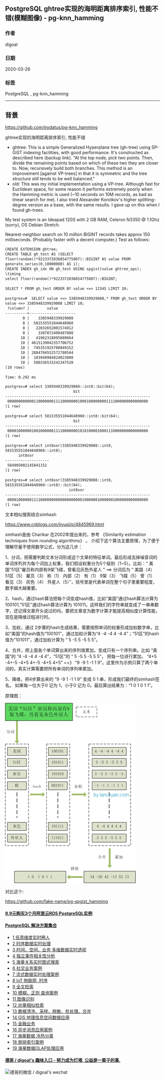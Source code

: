 ## PostgreSQL ghtree实现的海明距离排序索引, 性能不错(模糊图像) - pg-knn_hamming  
            
### 作者             
digoal            
            
### 日期                                        
2020-03-26             
            
### 标签                                              
PostgreSQL , pg-knn_hamming    
            
----             
            
## 背景     
https://github.com/jrodatus/pg-knn_hamming  
  
ghtree实现的海明距离排序索引, 性能不错   
  
  
- ghtree: This is a simple Generalized Hyperplane tree (gh-tree) using SP-GiST indexing facilities, with good performance. It's constructed as described here (backup link). "At the top node, pick two points. Then, divide the remaining points based on which of these two they are closer to. Now, recursively build both branches. This method is an improvement [against VP-trees] in that it is symmetric and the tree structure still tends to be well balanced."  
- old: This was my initial implementation using a VP-tree. Although fast for Euclidean space, for some reason it performs extremely poorly when the Hamming metric is used (~10 seconds on 10M records, as bad as linear search for me). I also tried Alexander Korotkov's higher splitting-degree version as a base, with the same results. I gave up on this when I found gh-trees.  
  
My test system is an Ideapad 120S with 2 GB RAM, Celeron N3350 @ 1.1Ghz (sorry), OS Debian Stretch.  
  
Nearest-neighbor search on 10 million BIGINT records takes approx 150 milliseconds. (Probably faster with a decent computer.) Test as follows:  
  
```  
CREATE EXTENSION ghtree;  
CREATE TABLE gh_test AS (SELECT floor(random()*9223372036854775807)::BIGINT AS value FROM generate_series(0,10000000) AS i);  
CREATE INDEX gh_idx ON gh_test USING spgist(value ghtree_ops);  
\timing  
select floor(random()*9223372036854775807)::BIGINT;

SELECT * FROM gh_test ORDER BY value <=> 12345 LIMIT 10;  

postgres=#  SELECT value <=> 3385948339929088,* FROM gh_test ORDER BY value <=> 3385948339929088 LIMIT 10;  
 ?column? |        value        
----------+---------------------
        0 |    3385948339929088
        8 |  581535551044648960
        8 |   22032652001574912
        8 |    3387872490487808
       10 |   41962318095089664
       10 | 4615139042357706752
       10 |  745351925708849152
       10 | 2884704552572780544
       10 |  183948984824823808
       10 |  580336533242347520
(10 rows)

Time: 0.292 ms
```  
  
```
postgres=# select 3385948339929088::int8::bit(64);
                               bit                                
------------------------------------------------------------------
 0000000000001100000001111000000010001000000001111000000000000000
(1 row)

postgres=# select 581535551044648960::int8::bit(64);
                               bit                                
------------------------------------------------------------------
 0000100000010010000001111000000010101000010001110000000000000000
(1 row)

postgres=# select int8xor(3385948339929088::int8, 581535551044648960::int8);
      int8xor       
--------------------
 584905002145841152
(1 row)

postgres=# select int8xor(3385948339929088::int8, 581535551044648960::int8)::bit(64);
                             int8xor                              
------------------------------------------------------------------
 0000100000011110000000000000000000100000010000001000000000000000
(1 row)
```
  
文本相似搜索结合simhash  
  
https://www.cnblogs.com/jiyuqi/p/4845969.html  
  
simhash是由 Charikar 在2002年提出来的，参考 《Similarity estimation techniques from rounding algorithms》 。 介绍下这个算法主要原理，为了便于理解尽量不使用数学公式，分为这几步：  
  
1、分词，把需要判断文本分词形成这个文章的特征单词。最后形成去掉噪音词的单词序列并为每个词加上权重，我们假设权重分为5个级别（1~5）。比如：“ 美国“51区”雇员称内部有9架飞碟，曾看见灰色外星人 ” ==> 分词后为 “ 美国（4） 51区（5） 雇员（3） 称（1） 内部（2） 有（1） 9架（3） 飞碟（5） 曾（1） 看见（3） 灰色（4） 外星人（5）”，括号里是代表单词在整个句子里重要程度，数字越大越重要。  
  
2、hash，通过hash算法把每个词变成hash值，比如“美国”通过hash算法计算为 100101,“51区”通过hash算法计算为 101011。这样我们的字符串就变成了一串串数字，还记得文章开头说过的吗，要把文章变为数字计算才能提高相似度计算性能，现在是降维过程进行时。  
  
3、加权，通过 2步骤的hash生成结果，需要按照单词的权重形成加权数字串，比如“美国”的hash值为“100101”，通过加权计算为“4 -4 -4 4 -4 4”；“51区”的hash值为“101011”，通过加权计算为 “ 5 -5 5 -5 5 5”。  
  
4、合并，把上面各个单词算出来的序列值累加，变成只有一个序列串。比如 “美国”的 “4 -4 -4 4 -4 4”，“51区”的 “ 5 -5 5 -5 5 5”， 把每一位进行累加， “4+5 -4+-5 -4+5 4+-5 -4+5 4+5” ==》 “9 -9 1 -1 1 9”。这里作为示例只算了两个单词的，真实计算需要把所有单词的序列串累加。  
  
5、降维，把4步算出来的 “9 -9 1 -1 1 9” 变成 0 1 串，形成我们最终的simhash签名。 如果每一位大于0 记为 1，小于0 记为 0。最后算出结果为：“1 0 1 0 1 1”。  
  
原理图：  
  
![pic](20200326_08_pic_001.png)    
    
    
对比这个:  
  
https://github.com/fake-name/pg-spgist_hamming   
  
  
  
  
  
  
  
  
  
  
  
  
  
  
  
  
  
  
  
  
  
  
  
  
  
  
#### [9.9元购买3个月阿里云RDS PostgreSQL实例](https://www.aliyun.com/database/postgresqlactivity "57258f76c37864c6e6d23383d05714ea")
  
  
#### [PostgreSQL 解决方案集合](https://yq.aliyun.com/topic/118 "40cff096e9ed7122c512b35d8561d9c8")
- [1 任意维度实时圈人](https://yq.aliyun.com/topic/118 "40cff096e9ed7122c512b35d8561d9c8")
- [2 时序数据实时处理](https://yq.aliyun.com/topic/118 "40cff096e9ed7122c512b35d8561d9c8")
- [3 时间、空间、业务 多维数据实时透视](https://yq.aliyun.com/topic/118 "40cff096e9ed7122c512b35d8561d9c8")
- [4 独立事件相关性分析](https://yq.aliyun.com/topic/118 "40cff096e9ed7122c512b35d8561d9c8")
- [5 海量关系实时图式搜索](https://yq.aliyun.com/topic/118 "40cff096e9ed7122c512b35d8561d9c8")
- [6 社交业务案例](https://yq.aliyun.com/topic/118 "40cff096e9ed7122c512b35d8561d9c8")
- [7 流式数据实时处理案例](https://yq.aliyun.com/topic/118 "40cff096e9ed7122c512b35d8561d9c8")
- [8 IoT 物联网, 时序](https://yq.aliyun.com/topic/118 "40cff096e9ed7122c512b35d8561d9c8")
- [9 全文检索](https://yq.aliyun.com/topic/118 "40cff096e9ed7122c512b35d8561d9c8")
- [10 模糊、正则 查询案例](https://yq.aliyun.com/topic/118 "40cff096e9ed7122c512b35d8561d9c8")
- [11 图像识别](https://yq.aliyun.com/topic/118 "40cff096e9ed7122c512b35d8561d9c8")
- [12 向量相似检索](https://yq.aliyun.com/topic/118 "40cff096e9ed7122c512b35d8561d9c8")
- [13 数据清洗、采样、脱敏、批处理、合并](https://yq.aliyun.com/topic/118 "40cff096e9ed7122c512b35d8561d9c8")
- [14 GIS 地理信息空间数据应用](https://yq.aliyun.com/topic/118 "40cff096e9ed7122c512b35d8561d9c8")
- [15 金融业务](https://yq.aliyun.com/topic/118 "40cff096e9ed7122c512b35d8561d9c8")
- [16 异步消息应用案例](https://yq.aliyun.com/topic/118 "40cff096e9ed7122c512b35d8561d9c8")
- [17 海量数据 冷热分离](https://yq.aliyun.com/topic/118 "40cff096e9ed7122c512b35d8561d9c8")
- [18 倒排索引案例](https://yq.aliyun.com/topic/118 "40cff096e9ed7122c512b35d8561d9c8")
- [19 海量数据OLAP处理应用](https://yq.aliyun.com/topic/118 "40cff096e9ed7122c512b35d8561d9c8")
  
  
#### [德哥 / digoal's 趣味入口 - 努力成为灯塔, 公益是一辈子的事.](https://github.com/digoal/blog/blob/master/README.md "22709685feb7cab07d30f30387f0a9ae")
  
  
![德哥的微信 / digoal's wechat](../pic/digoal_weixin.jpg "f7ad92eeba24523fd47a6e1a0e691b59")
  
